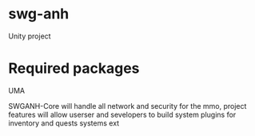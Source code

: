 # swg-anh
Unity project

# Required packages
UMA

SWGANH-Core will handle all network and security for the mmo, 
project features will allow userser and sevelopers to build system plugins for inventory and quests systems ext 
